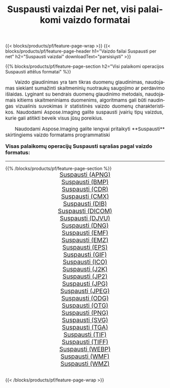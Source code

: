 ﻿---
title: Suspausti vaizdai Per net, visi palaikomi vaizdo formatai 
weight: 3920
url: /lt/net/compress/ 
lang: lt
langdirlevel: 2
locales: zh-hans,ja,it,ru,de,es,fr,nl,id,lt,pl,pt,vi,tr,ko,zh-hant,ar,hi,th,sv,cs,uk,he
description: Naudodami Aspose.Imaging galite lengvai sukurti Suspausti vaizdus per net
---

{{< blocks/products/pf/feature-page-wrap >}}
{{< blocks/products/pf/feature-page-header h1="Vaizdo failai Suspausti per net" h2="Suspausti vaizdai" downloadText="parsisiųsti" >}}


{{% blocks/products/pf/feature-page-section  h2="Visi palaikomi operacijos Suspausti attēlus formatai" %}}
<p align="justify" style="text-indent:2em;font-size:15px;">
Vaizdo glaudinimas yra tam tikras duomenų glaudinimas, naudojamas siekiant sumažinti skaitmeninių nuotraukų saugojimo ar perdavimo išlaidas. Lyginant su bendrais duomenų glaudinimo metodais, naudojamais kitiems skaitmeniniams duomenims, algoritmams gali būti naudingas vizualinis suvokimas ir statistinės vaizdo duomenų charakteristikos.
Naudodami Aspose.Imaging galite suspausti įvairių tipų vaizdus, ​​kurie gali atitikti beveik visus jūsų poreikius.
</p>
<p align="justify" style="text-indent:2em;font-size:15px;">
Naudodami Aspose.Imaging galite lengvai pritaikyti **Suspausti** skirtingiems vaizdo formatams programmatiski
</p>
<h3 style="margin-top:16px;">
Visas palaikomų operacijų Suspausti sąrašas pagal vaizdo formatus:
</h3>
<hr/>
{{% /blocks/products/pf/feature-page-section %}}
<div class="container-fluid productfamilypage bg-gray">
    <div class="convertypes bg-gray agp-content section">
        <div class="container">
		<div class="row other-converters" style="gap: 10px;font-size: 19px;text-align:center;">
		    <div class='col-md-3 other-converter remove-lp remove-rp'><a href="/imaging/lt/net/compress/apng/" style="padding:15px;">Suspausti (APNG)</a></div><div class='col-md-3 other-converter remove-lp remove-rp'><a href="/imaging/lt/net/compress/bmp/" style="padding:15px;">Suspausti (BMP)</a></div><div class='col-md-3 other-converter remove-lp remove-rp'><a href="/imaging/lt/net/compress/cdr/" style="padding:15px;">Suspausti (CDR)</a></div><div class='col-md-3 other-converter remove-lp remove-rp'><a href="/imaging/lt/net/compress/cmx/" style="padding:15px;">Suspausti (CMX)</a></div><div class='col-md-3 other-converter remove-lp remove-rp'><a href="/imaging/lt/net/compress/dib/" style="padding:15px;">Suspausti (DIB)</a></div><div class='col-md-3 other-converter remove-lp remove-rp'><a href="/imaging/lt/net/compress/dicom/" style="padding:15px;">Suspausti (DICOM)</a></div><div class='col-md-3 other-converter remove-lp remove-rp'><a href="/imaging/lt/net/compress/djvu/" style="padding:15px;">Suspausti (DJVU)</a></div><div class='col-md-3 other-converter remove-lp remove-rp'><a href="/imaging/lt/net/compress/dng/" style="padding:15px;">Suspausti (DNG)</a></div><div class='col-md-3 other-converter remove-lp remove-rp'><a href="/imaging/lt/net/compress/emf/" style="padding:15px;">Suspausti (EMF)</a></div><div class='col-md-3 other-converter remove-lp remove-rp'><a href="/imaging/lt/net/compress/emz/" style="padding:15px;">Suspausti (EMZ)</a></div><div class='col-md-3 other-converter remove-lp remove-rp'><a href="/imaging/lt/net/compress/eps/" style="padding:15px;">Suspausti (EPS)</a></div><div class='col-md-3 other-converter remove-lp remove-rp'><a href="/imaging/lt/net/compress/gif/" style="padding:15px;">Suspausti (GIF)</a></div><div class='col-md-3 other-converter remove-lp remove-rp'><a href="/imaging/lt/net/compress/ico/" style="padding:15px;">Suspausti (ICO)</a></div><div class='col-md-3 other-converter remove-lp remove-rp'><a href="/imaging/lt/net/compress/j2k/" style="padding:15px;">Suspausti (J2K)</a></div><div class='col-md-3 other-converter remove-lp remove-rp'><a href="/imaging/lt/net/compress/jp2/" style="padding:15px;">Suspausti (JP2)</a></div><div class='col-md-3 other-converter remove-lp remove-rp'><a href="/imaging/lt/net/compress/jpg/" style="padding:15px;">Suspausti (JPG)</a></div><div class='col-md-3 other-converter remove-lp remove-rp'><a href="/imaging/lt/net/compress/jpeg/" style="padding:15px;">Suspausti (JPEG)</a></div><div class='col-md-3 other-converter remove-lp remove-rp'><a href="/imaging/lt/net/compress/odg/" style="padding:15px;">Suspausti (ODG)</a></div><div class='col-md-3 other-converter remove-lp remove-rp'><a href="/imaging/lt/net/compress/otg/" style="padding:15px;">Suspausti (OTG)</a></div><div class='col-md-3 other-converter remove-lp remove-rp'><a href="/imaging/lt/net/compress/png/" style="padding:15px;">Suspausti (PNG)</a></div><div class='col-md-3 other-converter remove-lp remove-rp'><a href="/imaging/lt/net/compress/svg/" style="padding:15px;">Suspausti (SVG)</a></div><div class='col-md-3 other-converter remove-lp remove-rp'><a href="/imaging/lt/net/compress/tga/" style="padding:15px;">Suspausti (TGA)</a></div><div class='col-md-3 other-converter remove-lp remove-rp'><a href="/imaging/lt/net/compress/tif/" style="padding:15px;">Suspausti (TIF)</a></div><div class='col-md-3 other-converter remove-lp remove-rp'><a href="/imaging/lt/net/compress/tiff/" style="padding:15px;">Suspausti (TIFF)</a></div><div class='col-md-3 other-converter remove-lp remove-rp'><a href="/imaging/lt/net/compress/webp/" style="padding:15px;">Suspausti (WEBP)</a></div><div class='col-md-3 other-converter remove-lp remove-rp'><a href="/imaging/lt/net/compress/wmf/" style="padding:15px;">Suspausti (WMF)</a></div><div class='col-md-3 other-converter remove-lp remove-rp'><a href="/imaging/lt/net/compress/wmz/" style="padding:15px;">Suspausti (WMZ)</a></div>
                </div>
        </div>
    </div>
</div>
<br/>

{{< /blocks/products/pf/feature-page-wrap >}}
